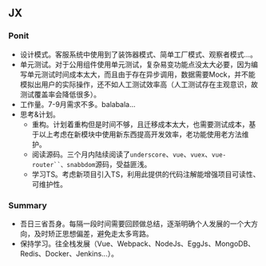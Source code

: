 ## JX

### Ponit

- 设计模式。客服系统中使用到了装饰器模式、简单工厂模式、观察者模式...。
- 单元测试。对于公用组件使用单元测试，复杂易变功能点没太大必要，因为编写单元测试时间成本太大，而且由于存在异步调用，数据需要Mock，并不能模拟出用户的实际操作，还不如人工测试效率高（人工测试存在主观意识，故测试覆盖率会降低很多）。
- 工作量。7-9月需求不多。balabala...
- 思考&计划。
  - 重构。计划着重构但是时间不够，且迁移成本太大，也需要测试成本，基于以上考虑在新模块中使用新东西提高开发效率，老功能使用老方法维护。
  - 阅读源码。三个月内陆续阅读了`underscore`、`vue`、`vuex`、`vue-router``、snabbdom`源码，受益匪浅。
  - 学习TS。考虑新项目引入TS，利用此提供的代码注解能增强项目可读性、可维护性。

### Summary

- 吾日三省吾身。每隔一段时间需要回顾做总结，逐渐明确个人发展的一个大方向，及时矫正思想偏差，避免走太多弯路。
- 保持学习。往全栈发展（Vue、Webpack、NodeJs、EggJs、MongoDB、Redis、Docker、Jenkins...）。

